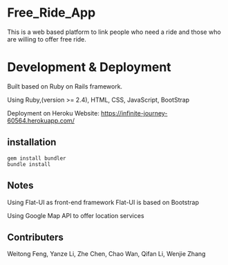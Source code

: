 # Free_Ride_App
This is a web based platform to link people who need a ride and those who are willing to offer free ride.

# Development & Deployment
Built based on Ruby on Rails framework. 

Using Ruby,(version >= 2.4), HTML, CSS, JavaScript, BootStrap

Deployment on Heroku
Website: https://infinite-journey-60564.herokuapp.com/

## installation

```
gem install bundler
bundle install
```

## Notes
Using Flat-UI as front-end framework
Flat-UI is based on Bootstrap

Using Google Map API to offer location services

## Contributers
Weitong Feng, Yanze Li, Zhe Chen, Chao Wan, Qifan Li, Wenjie Zhang
